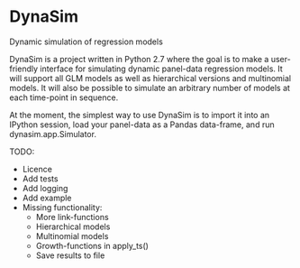 # DynaSim 

Dynamic simulation of regression models

DynaSim is a project written in Python 2.7 where the goal is to make a user-friendly interface for simulating dynamic panel-data regression models. It will support all GLM models as well as hierarchical versions and multinomial models. It will also be possible to simulate an arbitrary number of models at each time-point in sequence.

At the moment, the simplest way to use DynaSim is to import it into an IPython session, load your panel-data as a Pandas data-frame, and run dynasim.app.Simulator.

TODO:
- Licence
- Add tests
- Add logging
- Add example
- Missing functionality:
  - More link-functions
  - Hierarchical models
  - Multinomial models
  - Growth-functions in apply_ts()
  - Save results to file
